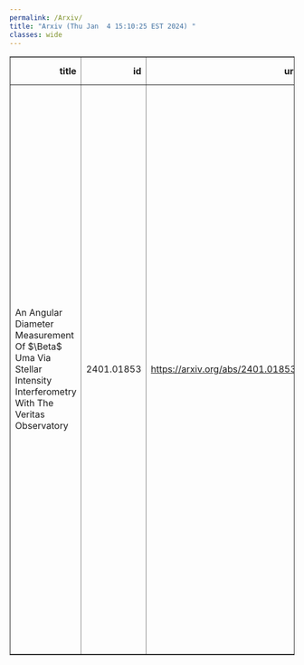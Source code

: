 ```yaml
---
permalink: /Arxiv/
title: "Arxiv (Thu Jan  4 15:10:25 EST 2024) "
classes: wide
---
```

<table border="1" class="dataframe">
  <thead>
    <tr style="text-align: right;">
      <th>title</th>
      <th>id</th>
      <th>url</th>
      <th>authors</th>
      <th>Local Authors</th>
    </tr>
  </thead>
  <tbody>
    <tr>
      <td>An Angular Diameter Measurement Of $\Beta$ Uma Via Stellar Intensity   Interferometry With The Veritas Observatory</td>
      <td>2401.01853</td>
      <td><a href="https://arxiv.org/abs/2401.01853" target="_blank">https://arxiv.org/abs/2401.01853</a></td>
      <td>A. Acharyya, J. P. Aufdenberg, P. Bangale, J. T. Bartkoske, P. Batista, W. Benbow, A. J. Chromey, J. D. Davis, Q. Feng, G. M. Foote, A. Furniss, W. Hanlon, C. E. Hinrichs, J. Holder, W. Jin, P. Kaaret, M. Kertzman, D. Kieda, T. K. Kleiner, N. Korzoun, T. Lebohec, M. A. Lisa, M. Lundy, N. Matthews, C. E Mcgrath, M. J. Millard, P. Moriarty, S. Nikkhah, S. O'Brien, R. A. Ong, M. Pohl, E. Pueschel, J. Quinn, P. L. Rabinowitz, K. Ragan, E. Roache, J. G. Rose, J. L. Sackrider, I. Sadeh, L. Saha, G. H. Sembroski, R. Shang, D. Tak, M. Ticoras, J. V. Tucci, S. L. Wong, The Veritas Collaboration</td>
      <td>Mike Lisa</td>
    </tr>
  </tbody>
</table>